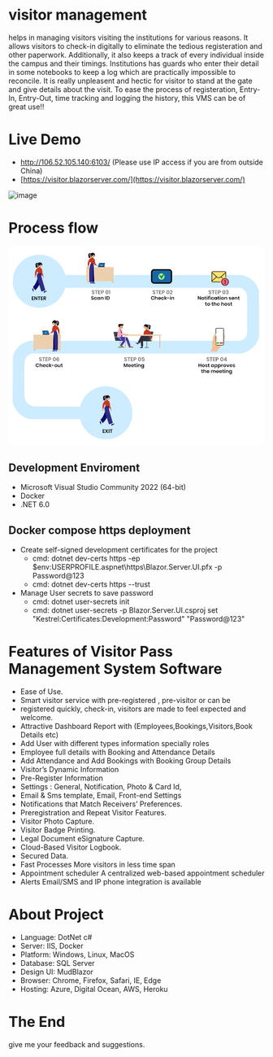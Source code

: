 # visitor management
helps in managing visitors visiting the institutions for various reasons. It allows visitors to check-in digitally to eliminate the tedious registeration and other paperwork. Additionally, it also keeps a track of every individual inside the campus and their timings. Institutions has guards who enter their detail in some notebooks to keep a log which are practically impossible to reconcile. It is really unpleasent and hectic for visitor to stand at the gate and give details about the visit. To ease the process of registeration, Entry-In, Entry-Out, time tracking and logging the history, this VMS can be of great use!! 

# Live Demo
+ http://106.52.105.140:6103/ (Please use IP access if you are from outside China)
+ [https://visitor.blazorserver.com/](https://visitor.blazorserver.com/)

![image](https://user-images.githubusercontent.com/1549611/183225025-96295845-add4-4b00-89d5-8d280a08c192.png)

# Process flow
![Dashboard](doc/flow_chart.jpg)

## Development Enviroment
- Microsoft Visual Studio Community 2022 (64-bit) 
- Docker
- .NET 6.0

## Docker compose https deployment
- Create self-signed development certificates for the project
    - cmd: dotnet dev-certs https -ep $env:USERPROFILE\.aspnet\https\Blazor.Server.UI.pfx -p Password@123
    - cmd: dotnet dev-certs https --trust
- Manage User secrets to save password 
    - cmd: dotnet user-secrets init 
    - cmd: dotnet user-secrets -p Blazor.Server.UI.csproj set "Kestrel:Certificates:Development:Password" "Password@123"


# Features of Visitor Pass Management System Software
  + Ease of Use.
  + Smart visitor service with pre-registered , pre-visitor or can be
  + registered quickly, check-in, visitors are made to feel expected and welcome.
  + Attractive Dashboard Report with (Employees,Bookings,Visitors,Book Details etc)
  + Add User with different types information specially roles
  + Employee full details with Booking and Attendance Details
  + Add Attendance and Add Bookings with Booking Group Details
  + Visitor’s Dynamic Information
  + Pre-Register Information
  + Settings : General, Notification, Photo & Card Id,
  + Email & Sms template, Email,  Front-end Settings
  + Notifications that Match Receivers’ Preferences.
  + Preregistration and Repeat Visitor Features.
  + Visitor Photo Capture.
  + Visitor Badge Printing.
  + Legal Document eSignature Capture.
  + Cloud-Based Visitor Logbook.
  + Secured Data.
  + Fast Processes More visitors in less time span
  + Appointment scheduler A centralized web-based appointment scheduler
  + Alerts Email/SMS and IP phone integration is available

# About Project
+ Language: DotNet c#
+ Server: IIS, Docker
+ Platform: Windows, Linux, MacOS
+ Database: SQL Server
+ Design UI: MudBlazor
+ Browser: Chrome, Firefox, Safari, IE, Edge
+ Hosting: Azure, Digital Ocean, AWS, Heroku

# The End
give me your feedback and suggestions.
